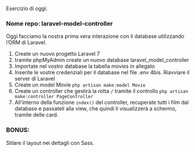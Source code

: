 Esercizio di oggi:

### Nome repo: laravel-model-controller

Oggi facciamo la nostra prima vera interazione con il database utilizzando l’ORM di Laravel.

1. Create un nuovo progetto Laravel 7
2. tramite phpMyAdmin create un nuovo database laravel_model_controller
3. Importate nel vostro database la tabella movies in allegato
4. Inserite le vostre credenziali per il database nel file .env
4bis. Riavviare il server di Laravel
5. Create un model Movie
`php artisan make:model Movie`
6. Create un controller che gestirà la rotta `/` tramite il controllo
`php artisan make:controller PageController`
7. All’interno della funzione `index()` del controller, recuperate tutti i film dal database e passateli alla view, che quindi li visualizzerà a schermo, tramite delle card.

### BONUS:

Stilare il layout nei dettagli con Sass.
